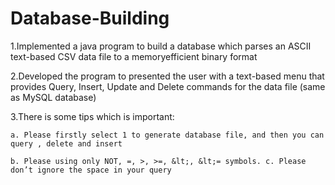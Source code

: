 # Database-Building
1.Implemented a java program to build a database which parses an ASCII text-based CSV data file to a memoryefficient binary format

2.Developed the program to presented the user with a text-based menu that provides Query, Insert, Update and Delete commands for the data file (same as MySQL database)

3.There is some tips which is important: 

    a. Please firstly select 1 to generate database file, and then you can query , delete and insert
    
    b. Please using only NOT, =, >, >=, &lt;, &lt;= symbols. c. Please don’t ignore the space in your query

